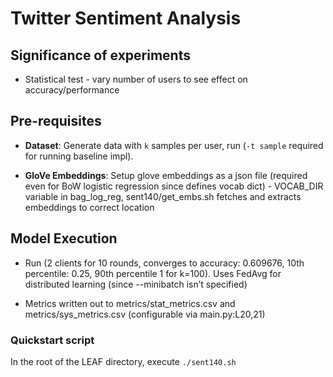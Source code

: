 # Twitter Sentiment Analysis

## Significance of experiments

- Statistical test - vary number of users to see effect on accuracy/performance

## Pre-requisites

- **Dataset**: Generate data with `k` samples per user, run  (`-t sample` required for running baseline impl).

- **GloVe Embeddings**: Setup glove embeddings as a json file (required even for BoW logistic regression since defines vocab dict) - VOCAB_DIR variable in bag_log_reg, sent140/get_embs.sh fetches and extracts embeddings to correct location

## Model Execution

- Run  (2 clients for 10 rounds, converges to accuracy: 0.609676, 10th percentile: 0.25, 90th percentile 1 for k=100). Uses FedAvg for distributed learning (since --minibatch isn’t specified)

- Metrics written out to metrics/stat_metrics.csv and metrics/sys_metrics.csv (configurable via main.py:L20,21)

### Quickstart script

In the root of the LEAF directory, execute `./sent140.sh`


